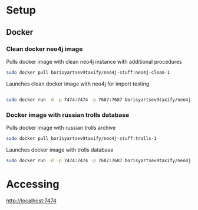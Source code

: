 # Setup #

## Docker ##

### Clean docker neo4j image ###
Pulls docker image with clean neo4j instance with additional procedures
```sh
sudo docker pull borisyartsev9taxify/neo4j-stuff:neo4j-clean-1
```
Launches clean docker image with neo4j for import testing
```sh

sudo docker run -d -p 7474:7474 -p 7687:7687 borisyartsev9taxify/neo4j-stuff:neo4j-clean-1
```

### Docker image with russian trolls database ###
Pulls docker image with russian trolls archive
```sh
sudo docker pull borisyartsev9taxify/neo4j-stuff:trolls-1
```

Launches docker image with trolls database
```sh
sudo docker run -d -p 7474:7474 -p 7687:7687 borisyartsev9taxify/neo4j-stuff:trolls-1
```

# Accessing # 
[http://localhost:7474](http://localhost:7474 "Graph data set")
